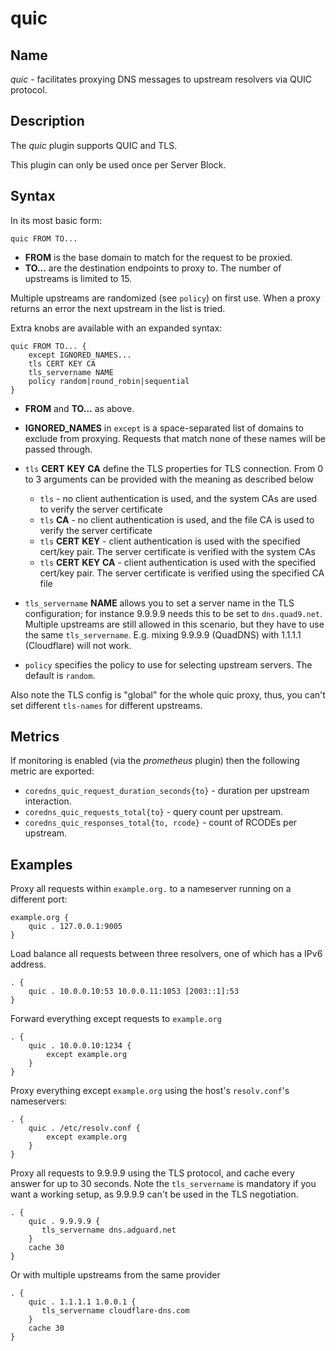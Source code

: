 # quic

## Name

*quic* - facilitates proxying DNS messages to upstream resolvers via QUIC protocol.

## Description

The *quic* plugin supports QUIC and TLS.

This plugin can only be used once per Server Block.

## Syntax

In its most basic form:

~~~
quic FROM TO...
~~~

* **FROM** is the base domain to match for the request to be proxied.
* **TO...** are the destination endpoints to proxy to. The number of upstreams is
  limited to 15.

Multiple upstreams are randomized (see `policy`) on first use. When a proxy returns an error
the next upstream in the list is tried.

Extra knobs are available with an expanded syntax:

~~~
quic FROM TO... {
    except IGNORED_NAMES...
    tls CERT KEY CA
    tls_servername NAME
    policy random|round_robin|sequential
}
~~~

* **FROM** and **TO...** as above.
* **IGNORED_NAMES** in `except` is a space-separated list of domains to exclude from proxying.
  Requests that match none of these names will be passed through.
* `tls` **CERT** **KEY** **CA** define the TLS properties for TLS connection. From 0 to 3 arguments can be
  provided with the meaning as described below

    * `tls` - no client authentication is used, and the system CAs are used to verify the server certificate
    * `tls` **CA** - no client authentication is used, and the file CA is used to verify the server certificate
    * `tls` **CERT** **KEY** - client authentication is used with the specified cert/key pair.
      The server certificate is verified with the system CAs
    * `tls` **CERT** **KEY**  **CA** - client authentication is used with the specified cert/key pair.
      The server certificate is verified using the specified CA file

* `tls_servername` **NAME** allows you to set a server name in the TLS configuration; for instance 9.9.9.9
  needs this to be set to `dns.quad9.net`. Multiple upstreams are still allowed in this scenario,
  but they have to use the same `tls_servername`. E.g. mixing 9.9.9.9 (QuadDNS) with 1.1.1.1
  (Cloudflare) will not work.
* `policy` specifies the policy to use for selecting upstream servers. The default is `random`.

Also note the TLS config is "global" for the whole quic proxy, thus, you can't set different `tls-names` for different upstreams.

## Metrics

If monitoring is enabled (via the *prometheus* plugin) then the following metric are exported:

* `coredns_quic_request_duration_seconds{to}` - duration per upstream interaction.
* `coredns_quic_requests_total{to}` - query count per upstream.
* `coredns_quic_responses_total{to, rcode}` - count of RCODEs per upstream.

## Examples

Proxy all requests within `example.org.` to a nameserver running on a different port:

~~~ corefile
example.org {
    quic . 127.0.0.1:9005
}
~~~

Load balance all requests between three resolvers, one of which has a IPv6 address.

~~~ corefile
. {
    quic . 10.0.0.10:53 10.0.0.11:1053 [2003::1]:53
}
~~~

Forward everything except requests to `example.org`

~~~ corefile
. {
    quic . 10.0.0.10:1234 {
        except example.org
    }
}
~~~

Proxy everything except `example.org` using the host's `resolv.conf`'s nameservers:

~~~ corefile
. {
    quic . /etc/resolv.conf {
        except example.org
    }
}
~~~

Proxy all requests to 9.9.9.9 using the TLS protocol, and cache every answer for up to 30
seconds. Note the `tls_servername` is mandatory if you want a working setup, as 9.9.9.9 can't be
used in the TLS negotiation.

~~~ corefile
. {
    quic . 9.9.9.9 {
       tls_servername dns.adguard.net
    }
    cache 30
}
~~~

Or with multiple upstreams from the same provider

~~~ corefile
. {
    quic . 1.1.1.1 1.0.0.1 {
       tls_servername cloudflare-dns.com
    }
    cache 30
}
~~~
